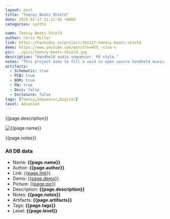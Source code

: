```yaml
---
layout: post
title: "Teensy Beats Shield"
date: 2025-02-17 11:11:56 +0000
categories: synths

name: Teensy Beats Shield
author: Chris Miller
link: https://hackaday.io/project/161127-teensy-beats-shield
demo: https://www.youtube.com/watch?v=HSS_-nJva-s
pic: ../pics/teensy-beats-shield.jpg
description: "Handheld audio sequencer. PO style."
notes: "This project aims to fill a void in open source handheld musical instruments. Being open source and built on a highly capable and extensible platform, hackers are free to modify, create, and remix this design for the common good. I'm very open to suggestions, patches, etc."
artifacts:
  - Schematic: true
  - PCB: true
  - BOM: true
  - FW: true
  - Docs: false
  - Enclosure: false
tags: [Teensy,Sequencer,Digital]
level: Advanced
---
```


{{page.description}}

![{{page.name}}]({{page.pic}})

{{page.notes}}

### All DB data
- Name: **{{page.name}}**
- Author: **{{page.author}}**
- Link: [{{page.link}}]({{page.link}})
- Demo: [{{page.demo}}]({{page.demo}})
- Picture: [{{page.pic}}]({{page.pic}})
- Description: **{{page.description}}**
- Notes: **{{page.notes}}**
- Artifacts: **{{page.artifacts}}**
- Tags: **{{page.tags}}**
- Level: **{{page.level}}**
